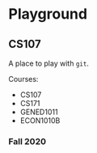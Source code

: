 # Playground

## CS107

A place to play with `git`.

Courses:
- CS107
- CS171
- GENED1011
- ECON1010B

### Fall 2020
